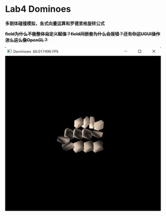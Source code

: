 # Lab4 Dominoes

**多刚体碰撞模拟，各式向量运算和罗德里格旋转公式**

**~~field为什么不能整体自定义赋值？field间嵌套为什么会报错？还有你这UGUI操作怎么这么像OpenGL？~~**

<div align=center>
<img src="https://github.com/1242857339/Taichi-simulation/blob/main/Lab4%20Dominoes/show.png"/>
</div> 
